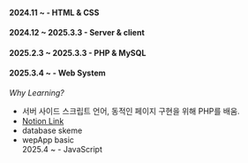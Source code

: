 
#### 2024.11 ~ - HTML & CSS<br>
#### 2024.12 ~ 2025.3.3 - Server & client <br>
#### 2025.2.3 ~ 2025.3.3 - PHP & MySQL <br>
#### 2025.3.4 ~ - Web System 

*Why Learning?* <br> 
- 서버 사이드 스크립트 언어, 동적인 페이지 구현을 위해 PHP를 배움.
- [Notion Link](https://www.notion.so/1-Web-system-1adb6d9c51e280b3817bc6d12b77d71d?pvs=4) <br>
- database skeme <br>
- wepApp basic <br>
2025.4 ~ - JavaScript <br>
